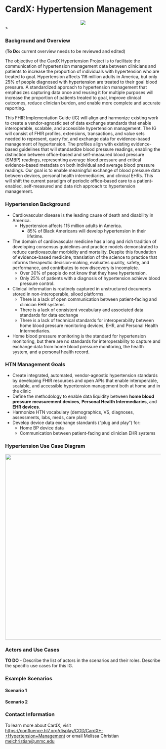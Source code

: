 # CardX: Hypertension Management


<div style="text-align: center;">
<img src="image2022-7-27_8-34-11.png" />
</div>>

### Background and Overview

(**To Do:** current overview needs to be reviewed and edited)

The objective of the CardX Hypertension Project is to facilitate the communication of hypertension management data between clinicians and patients to increase the proportion of individuals with hypertension who are treated to goal. Hypertension affects 116 million adults in America, but only 25% of people diagnosed with hypertension are treated to their goal blood pressure. A standardized approach to hypertension management that emphasizes capturing data once and reusing it for multiple purposes will increase the proportion of patients treated to goal, improve clinical outcomes, reduce clinician burden, and enable more complete and accurate reporting.

This FHIR Implementation Guide (IG) will align and harmonize existing work to create a vendor-agnostic set of data exchange standards that enable interoperable, scalable, and accessible hypertension management. The IG will consist of FHIR profiles, extensions, transactions, and value sets needed to represent, query for, and exchange data for evidence-based management of hypertension. The profiles align with existing evidence-based guidelines that will standardize blood pressure readings, enabling the distinction between office-based and self-measured blood pressure (SMBP) readings, representing average blood pressure and critical evidence-based metadata on both individual and average blood pressure readings. Our goal is to enable meaningful exchange of blood pressure data between devices, personal health intermediaries, and clinical EHRs. This will shift the current paradigm of periodic office-based care to a patient-enabled, self-measured and data rich approach to hypertension management.




### Hypertension Background

- Cardiovascular disease is the leading cause of death and disability in America.
    -  Hypertension affects 115 million adults in America.
        - 85% of Black Americans will develop hypertension in their lifetime.
- The domain of cardiovascular medicine has a long and rich tradition of developing consensus guidelines and practice models demonstrated to reduce cardiovascular morbidity and mortality. Despite this foundation of evidence-based medicine, translation of the science to practice that informs therapeutic decision-making, evaluates quality, safety, and performance, and contributes to new discovery is incomplete.
    - Over 30% of people do not know that they have hypertension.
    - Only 25% of patients with a diagnosis of hypertension achieve blood pressure control.
- Clinical information is routinely captured in unstructured documents stored in non-interoperable, siloed platforms.
    - There is a lack of open communication between patient-facing and clinician EHR systems
    - There is a lack of consistent vocabulary and associated data standards for data exchange
    - There is a lack of technical standards for interoperability between home blood pressure monitoring devices, EHR, and Personal Health Intermediaries.
- Home blood pressure monitoring is the standard for hypertension monitoring, but there are no standards for interoperability to capture and exchange data from home blood pressure monitoring, the health system, and a personal health record.



### HTN Management Goals 

- Create integrated, automated, vendor-agnostic hypertension standards by developing FHIR resources and open APIs that enable interoperable, scalable, and accessible hypertension management both at home and in the clinic
- Define the methodology to enable data liquidity between **home blood pressure measurement devices**, **Personal Health Intermediaries**, and **EHR devices**.
- Harmonize HTN vocabulary (demographics, VS, diagnoses, assessments, labs, meds, care plan)
- Develop device data exchange standards (“plug and play”) for:
    - Home BP device data
    - Communication between patient-facing and clinician EHR systems




### Hypertension Use Case Diagram 

<p align="center">
<img src="htn_relation_diagram.png" width="600" >
</p>


### Actors and Use Cases 

**TO DO** - Describe the list of actors in the scenarios and their roles. Describe the specific use cases for this IG. 



### Example Scenarios 

#### Scenario 1

#### Scenario 2



### Contact Information

To learn more about CardX, visit https://confluence.hl7.org/display/COD/CardX+-+Hypertension+Management or email Melissa Christian melchristian@unmc.edu 